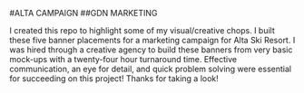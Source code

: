#ALTA CAMPAIGN
##GDN MARKETING

I created this repo to highlight some of my visual/creative chops.  I built these five banner placements for a marketing campaign for Alta Ski Resort.  I was hired through a creative agency to build these banners from very basic mock-ups with a twenty-four hour turnaround time.  Effective communication, an eye for detail, and quick problem solving were essential for succeeding on this project!  Thanks for taking a look!
